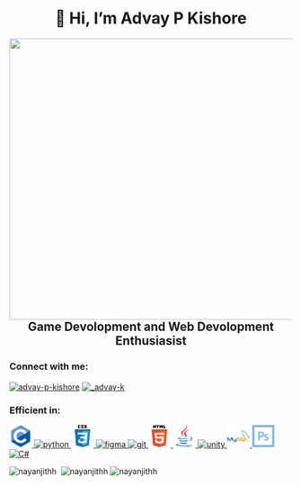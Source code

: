 <h1 align="center">👋 Hi, I’m Advay P Kishore</h1>
<img align="right" height="500" width="1000" src=https://i0.wp.com/newsblog.drexel.edu/wp-content/uploads/2023/07/video_game-AI-iStock-1412522260.jpeg?ssl=1">
<h2 align="center">Game Devolopment and Web Devolopment Enthusiasist </h2>

<h3 align="left">Connect with me:</h3>
<a href="www.linkedin.com/in/advay-p-kishore" target="blank"><img align="center" src="https://raw.githubusercontent.com/rahuldkjain/github-profile-readme-generator/master/src/images/icons/Social/linked-in-alt.svg" alt="advay-p-kishore" height="30" width="40" /></a>
<a href="https://instagram.com/_advay_k" target="blank"><img align="center" src="https://raw.githubusercontent.com/rahuldkjain/github-profile-readme-generator/master/src/images/icons/Social/instagram.svg" alt="_advay-k" height="30" width="40" /></a>
<h3 align="left">Efficient in:</h3>
<p align="left"> <a href="https://www.cprogramming.com/" target="_blank" rel="noreferrer"> <img src="https://raw.githubusercontent.com/devicons/devicon/master/icons/c/c-original.svg" alt="c" width="40" height="40"/> </a> <a href="https://www.python.org/" target="_blank" rel="noreferrer"> <img src="https://upload.wikimedia.org/wikipedia/commons/thumb/c/c3/Python-logo-notext.svg/1869px-Python-logo-notext.svg.png" alt="python" width="40" height="40"/> </a> <a href="https://www.w3schools.com/css/" target="_blank" rel="noreferrer"> <img src="https://raw.githubusercontent.com/devicons/devicon/master/icons/css3/css3-original-wordmark.svg" alt="css3" width="40" height="40"/> </a> <a href="https://www.figma.com/" target="_blank" rel="noreferrer"> <img src="https://www.vectorlogo.zone/logos/figma/figma-icon.svg" alt="figma" width="40" height="40"/> </a> <a href="https://git-scm.com/" target="_blank" rel="noreferrer"> <img src="https://www.vectorlogo.zone/logos/git-scm/git-scm-icon.svg" alt="git" width="40" height="40"/> </a> <a href="https://www.w3.org/html/" target="_blank" rel="noreferrer"> <img src="https://raw.githubusercontent.com/devicons/devicon/master/icons/html5/html5-original-wordmark.svg" alt="html5" width="40" height="40"/> </a> <a href="https://www.java.com" target="_blank" rel="noreferrer"> <img src="https://raw.githubusercontent.com/devicons/devicon/master/icons/java/java-original.svg" alt="java" width="40" height="40"/> </a> <a href="https://unity.com/" target="_blank" rel="noreferrer"> <img src="https://yt3.googleusercontent.com/4YAaX7CsQ-paadHsNvC6wdv2nE_7VTKpoNJOTwFhHL4rQqLC8WFe6mNxL-z-e6sfHZbHG-ucPA=s900-c-k-c0x00ffffff-no-rj" alt="unity" width="40" height="40"/> </a> <a href="https://www.mysql.com/" target="_blank" rel="noreferrer"> <img src="https://raw.githubusercontent.com/devicons/devicon/master/icons/mysql/mysql-original-wordmark.svg" alt="Mysql" width="40" height="40"/> </a> <a href="https://www.photoshop.com/en" target="_blank" rel="noreferrer"> <img src="https://raw.githubusercontent.com/devicons/devicon/master/icons/photoshop/photoshop-line.svg" alt="photoshop" width="40" height="40"/> </a> <a href="https://www.python.org" target="_blank" rel="noreferrer"><a href="https://www.w3schools.com/cs/index.php" target="_blank" rel="noreferrer"> <img src="https://p92.com/binaries/content/gallery/p92website/technologies/c-sharp-overview.png" alt="C#" width="40" height="40"/> </a>


<p>
<!---
Advay004/Advay004 is a ✨ special ✨ repository because its `README.md` (this file) appears on your GitHub profile.
You can click the Preview link to take a look at your changes.
--->


<p>
  <img height="140px" src="https://github-readme-stats.vercel.app/api?username=Advay004&theme=react&show_icons=true&hide_border=true&count_private=true" alt="nayanjithh" />&nbsp;
  <img height="140px" src="https://github-readme-stats.vercel.app/api/top-langs/?username=Advay004&theme=react&show_icons=true&hide_border=true&layout=compact" alt="nayanjithh" />
  <img height="140px" src="https://github-readme-streak-stats.herokuapp.com/?user=Advay004&theme=react&hide_border=true" alt="nayanjithh" />
</p>
